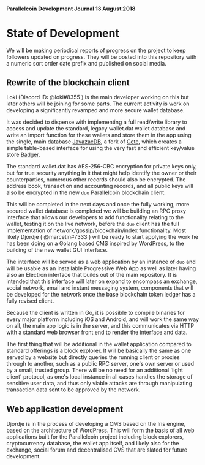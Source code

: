 #### Parallelcoin Development Journal 13 August 2018

# State of Development

We will be making periodical reports of progress on the project to keep followers updated on progress. They will be posted into this repository with a numeric sort order date prefix and published on social media.

## Rewrite of the blockchain client

Loki (Discord ID: @loki#8355 ) is the main developer working on this but later others will be joining for some parts. The current activity is work on developing a significantly revamped and more secure wallet database.

It was decided to dispense with implementing a full read/write library to access and update the standard, legacy wallet.dat wallet database and write an import function for these wallets and store them in the app using the single, main database [JavazacDB](https://github.com/parallelcointeam/javazacdb), a fork of [Cete](https://github.com/1lann/cete), which creates a simple table-based interface for using the very fast and efficient key/value store [Badger](https://github.com/dgraph-io/badger).

The standard wallet.dat has AES-256-CBC encryption for private keys only, but for true security anything in it that might help identify the owner or their counterparties, numerous other records should also be encrypted. The address book, transaction and accounting records, and all public keys will also be encrypted in the new `duo` Parallelcoin blockchain client.

This will be completed in the next days and once the fully working, more secured wallet database is completed we will be building an RPC proxy interface that allows our developers to add functionality relating to the wallet, testing it on the live network, before the `duo` client has the full implementation of network/gossip/blockchain/index functionality. Most likely Djordje ( @marcetin#7333 ) will be ready to start applying the work he has been doing on a Golang based CMS inspired by WordPress, to the building of the new wallet GUI interface.

The interface will be served as a web application by an instance of `duo` and will be usable as an installable Progressive Web App as well as later having also an Electron interface that builds out of the main repository. It is intended that this interface will later on expand to encompass an exchange, social network, email and instant messaging system, components that will be developed for the network once the base blockchain token ledger has a fully revised client.

Because the client is written in Go, it is possible to compile binaries for every major platform including iOS and Android, and will work the same way on all, the main app logic is in the server, and this communicates via HTTP with a standard web browser front end to render the interface and data.

The first thing that will be additional in the wallet application compared to standard offerings is a block explorer. It will be basically the same as one served by a website but directly queries the running client or proxies through to another, such as a public RPC server, one's own server or used by a small, trusted group. There will be no need for an additional 'light client' protocol, as one's local instance in all cases handles the storage of sensitive user data, and thus only viable attacks are through manipulating transaction data sent to be approved by the network.

## Web application development

Djordje is in the process of developing a CMS based on the Iris engine, based on the architecture of WordPress. This will form the basis of all web applications built for the Parallelcoin project including block explorers, cryptocurrency database, the wallet app itself, and likely also for the exchange, social forum and decentralised CVS that are slated for future development.